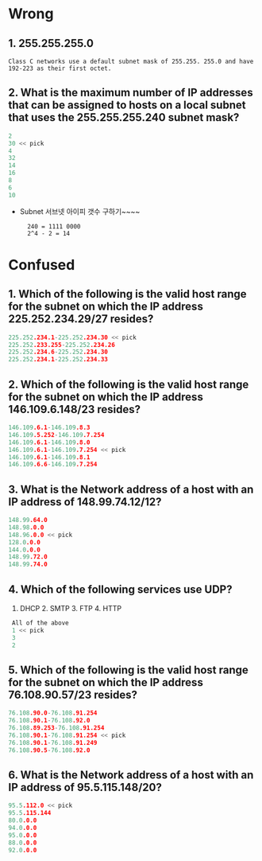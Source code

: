 # Wrong

## 1. 255.255.255.0
    Class C networks use a default subnet mask of 255.255. 255.0 and have 192-223 as their first octet.

## 2. What is the maximum number of IP addresses that can be assigned to hosts on a local subnet that uses the 255.255.255.240 subnet mask?
 ```c
 2
 30 << pick
 4
 32
 14
 16
 8
 6
 10
```
- Subnet 서브넷 아이피 갯수 구하기~~~~

        240 = 1111 0000
        2^4 - 2 = 14

# Confused

## 1. Which of the following is the valid host range for the subnet on which the IP address 225.252.234.29/27 resides?
```c
225.252.234.1-225.252.234.30 << pick
225.252.233.255-225.252.234.26
225.252.234.6-225.252.234.30
225.252.234.1-225.252.234.33
```
## 2. Which of the following is the valid host range for the subnet on which the IP address 146.109.6.148/23 resides?
```c
146.109.6.1-146.109.8.3
146.109.5.252-146.109.7.254
146.109.6.1-146.109.8.0
146.109.6.1-146.109.7.254 << pick
146.109.6.1-146.109.8.1
146.109.6.6-146.109.7.254
```

## 3. What is the Network address of a host with an IP address of 148.99.74.12/12?
```c
148.99.64.0
148.98.0.0
148.96.0.0 << pick
128.0.0.0
144.0.0.0
148.99.72.0
148.99.74.0
```
## 4. Which of the following services use UDP?
1. DHCP 2. SMTP 3. FTP 4. HTTP
```c
 All of the above
 1 << pick
 3
 2
 ```
## 5. Which of the following is the valid host range for the subnet on which the IP address 76.108.90.57/23 resides?
 ```c
 76.108.90.0-76.108.91.254
 76.108.90.1-76.108.92.0
 76.108.89.253-76.108.91.254
 76.108.90.1-76.108.91.254 << pick
 76.108.90.1-76.108.91.249
 76.108.90.5-76.108.92.0
 ```
 ## 6. What is the Network address of a host with an IP address of 95.5.115.148/20?
 ```c
 95.5.112.0 << pick
 95.5.115.144
 80.0.0.0
 94.0.0.0
 95.0.0.0
 88.0.0.0
 92.0.0.0
 ```